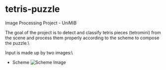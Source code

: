 # tetris-puzzle
Image Processing Project - UniMiB

The goal of the project is to detect and classify tetris pieces (tetromini) from the scene and process them properly according to the scheme to compose the puzzle.\

Input is made up by two images:\
- Scheme ![Scheme Image](./schemes/P10.png)
